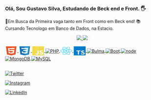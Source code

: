 ### Olá, Sou Gustavo Silva, Estudando de Beck end e Front. 🖐️

 📸Em Busca da Primeira vaga tanto em Front como em Beck end!
 📚Cursando Tecnologo em Banco de Dados, na Estacio.
 
<div align="center">
  <a href="https://github.com/DevZorgg">
  <img height="180em" src="https://github-readme-stats.vercel.app/api?username=DevZorgg&show_icons=true&theme=cobalt&include_all_commits=true&count_private=true"/>
  <img height="180em" src="https://github-readme-stats.vercel.app/api/top-langs/?username=DevZorgg&layout=compact&langs_count=7&theme=cobalt"/>
</div>
    
<div style="display: inline_block"><br>
    <img align="center" alt="HTML" height="30" width="40" src="https://raw.githubusercontent.com/devicons/devicon/master/icons/html5/html5-original.svg">
    <img align="center" alt="CSS" height="30" width="40" src="https://raw.githubusercontent.com/devicons/devicon/master/icons/css3/css3-original.svg">
    <img align="center" alt="Js" height="30" width="40" src="https://raw.githubusercontent.com/devicons/devicon/master/icons/javascript/javascript-plain.svg">
    <img align="center" alt="PHP" height="30" width="40"
src="https://cdn.jsdelivr.net/gh/devicons/devicon/icons/php/php-original.svg" />
    <img align="center" alt="React" height="30" width="40" src="https://raw.githubusercontent.com/devicons/devicon/master/icons/react/react-original.svg">
  <img align="center" alt="Ts" height="30" width="40" src="https://raw.githubusercontent.com/devicons/devicon/master/icons/typescript/typescript-plain.svg">
  <img align="center" alt="Bulma" height="30" width="40" 
src="https://cdn.jsdelivr.net/gh/devicons/devicon/icons/bulma/bulma-plain.svg" /> 
  <img align="center" alt="Boot" height="30" width="40"
src="https://cdn.jsdelivr.net/gh/devicons/devicon/icons/bootstrap/bootstrap-original-wordmark.svg" /> 
  <img align="center" alt="node" height="30" width="40"  
src="https://cdn.jsdelivr.net/gh/devicons/devicon/icons/nodejs/nodejs-original.svg" /> 
  <img align="center" alt="MongoDB" height="30" width="40"  
src="https://cdn.jsdelivr.net/gh/devicons/devicon/icons/mongodb/mongodb-original-wordmark.svg" />  
  <img align="center" alt="MySQL" height="30" width="40"  
src="https://cdn.jsdelivr.net/gh/devicons/devicon/icons/mysql/mysql-original.svg" />    
</div>
 <br>   
    
    
    
    
[![Twitter](https://img.shields.io/badge/Twitter-1DA1F2?style=for-the-badge&logo=twitter&logoColor=white)](https://twitter.com/Zorg1503)

[![Instagram](https://img.shields.io/badge/Instagram-E4405F?style=for-the-badge&logo=instagram&logoColor=white)](https://www.instagram.com/gustavk1/)

[![LinkedIn](https://img.shields.io/badge/LinkedIn-0077B5?style=for-the-badge&logo=linkedin&logoColor=white)](https://www.linkedin.com/feed/)



